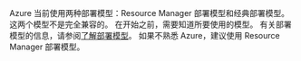 Azure 当前使用两种部署模型：Resource Manager 部署模型和经典部署模型。 这两个模型不是完全兼容的。 在开始之前，需要知道所要使用的模型。 有关部署模型的信息，请参阅[了解部署模型](/documentation/articles/resource-manager-deployment-model/)。 如果不熟悉 Azure，建议使用 Resource Manager 部署模型。